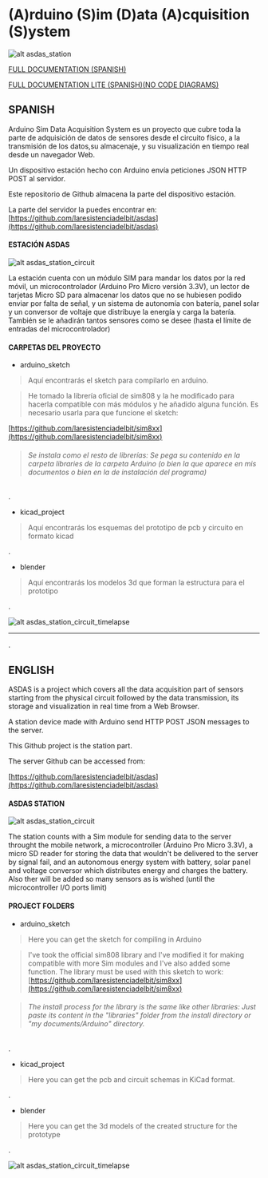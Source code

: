 # (A)rduino (S)im (D)ata (A)cquisition (S)ystem

![alt asdas_station](https://raw.githubusercontent.com/laresistenciadelbit/main/asdas_station/readme-images/last_boats.jpg)

[FULL DOCUMENTATION (SPANISH)](https://github.com/laresistenciadelbit/varios/raw/master/ASDAS_PUBLIC.PDF)

[FULL DOCUMENTATION LITE (SPANISH)(NO CODE DIAGRAMS)](https://github.com/laresistenciadelbit/varios/raw/master/ASDAS_PUBLIC_LITE.PDF)

## SPANISH

Arduino Sim Data Acquisition System es un proyecto que cubre toda la parte de
adquisición de datos de sensores desde el circuito físico, a la transmisión de los datos,su almacenaje, y su visualización en tiempo real desde un navegador Web.

Un dispositivo estación hecho con Arduino envía peticiones JSON HTTP POST al servidor.

Este repositorio de Github almacena la parte del dispositivo estación.

La parte del servidor la puedes encontrar en:
[https://github.com/laresistenciadelbit/asdas](https://github.com/laresistenciadelbit/asdas)

#### ESTACIÓN ASDAS

![alt asdas_station_circuit](https://raw.githubusercontent.com/laresistenciadelbit/main/asdas_station/readme-images/END_marks.jpg)

La estación cuenta con un módulo SIM para mandar los datos por la red móvil, un microcontrolador (Arduino Pro Micro versión 3.3V), un lector de tarjetas Micro SD para almacenar los datos que no se hubiesen podido enviar por falta de señal, y un sistema de autonomía con batería, panel solar y un conversor de voltaje que distribuye la energía y carga la batería. También se le añadirán tantos sensores como se desee (hasta el límite de entradas del microcontrolador)


#### CARPETAS DEL PROYECTO

- arduino_sketch

>Aquí encontrarás el sketch para compilarlo en arduino. 

>He tomado la librería oficial de sim808 y la he modificado para hacerla compatible con más módulos y he añadido alguna función.
Es necesario usarla para que funcione el sketch:

[https://github.com/laresistenciadelbit/sim8xx](https://github.com/laresistenciadelbit/sim8xx)

>###### Se instala como el resto de librerías: Se pega su contenido en la carpeta libraries de la carpeta Arduino (o bien la que aparece en mis documentos o bien en la de instalación del programa)

.
- kicad_project

>Aquí encontrarás los esquemas del prototipo de pcb y circuito en formato kicad

.

- blender

>Aquí encontrarás los modelos 3d que forman la estructura para el prototipo

.

![alt asdas_station_circuit_timelapse](https://raw.githubusercontent.com/laresistenciadelbit/main/asdas_station/readme-images/TIMELAPSE.gif)


___
.
## ENGLISH

ASDAS is a project which covers all the data acquisition part of sensors starting from the physical circuit followed by the data transmission, its storage and visualization in real time from a Web Browser.

A station device made with Arduino send HTTP POST JSON messages to the server.

This Github project is the station part.

The server Github can be accessed from:

[https://github.com/laresistenciadelbit/asdas](https://github.com/laresistenciadelbit/asdas)


#### ASDAS STATION

![alt asdas_station_circuit](https://raw.githubusercontent.com/laresistenciadelbit/main/asdas_station/readme-images/END_marks.jpg)

The station counts with a Sim module for sending data to the server throught the mobile network, a microcontroller (Arduino Pro Micro 3.3V), a micro SD reader for storing the data that wouldn't be delivered to the server by signal fail, and an autonomous energy system with battery, solar panel and voltage conversor which distributes energy and charges the battery. Also ther will be added so many sensors as is wished (until the microcontroller I/O ports limit)

#### PROJECT FOLDERS

- arduino_sketch

>Here you can get the sketch for compiling in Arduino

> I've took the official sim808 library and I've modified it for making compatible with more Sim modules and I've also added some function.
The library must be used with this sketch to work:
[https://github.com/laresistenciadelbit/sim8xx](https://github.com/laresistenciadelbit/sim8xx)

>###### The install process for the library is the same like other libraries: Just paste its content in the "libraries" folder from the install directory or "my documents/Arduino" directory.

.
- kicad_project

>Here you can get the pcb and circuit schemas in KiCad format.

.

- blender

>Here you can get the 3d models of the created structure for the prototype

.

![alt asdas_station_circuit_timelapse](https://raw.githubusercontent.com/laresistenciadelbit/main/asdas_station/readme-images/TIMELAPSE.gif)
